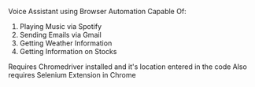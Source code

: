 Voice Assistant using Browser Automation
Capable Of:
1) Playing Music via Spotify
2) Sending Emails via Gmail
3) Getting Weather Information
4) Getting Information on Stocks

Requires Chromedriver installed and it's location entered in the code
Also requires Selenium Extension in Chrome
